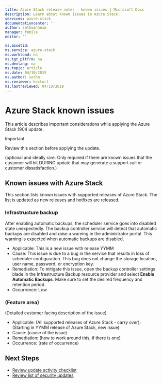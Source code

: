 ```yaml
---
title: Azure Stack release notes - known issues | Microsoft Docs
description: Learn about known issues in Azure Stack.
services: azure-stack
documentationcenter: ''
author: sethmanheim
manager: femila
editor: ''

ms.assetid:  
ms.service: azure-stack
ms.workload: na
ms.tgt_pltfrm: na
ms.devlang: na
ms.topic: article
ms.date: 04/10/2019
ms.author: sethm
ms.reviewer: hectorl
ms.lastreviewed: 04/10/2019
---
```


# Azure Stack known issues

This article describes important considerations while applying the Azure Stack 1904 update.

> [!IMPORTANT]  
> Review this section before applying the update.

(optional and ideally rare. Only required if there are known issues that the customer will hit DURING update that may generate a support call or customer dissatisfaction.)

## Known issues with Azure Stack

This section lists known issues with supported releases of Azure Stack. The list is updated as new releases and hotfixes are released.

<!-- EXAMPLE -->
### Infrastructure backup

<!--Bug 3615401 - scheduler config lost; new issue in YYMM;  hectorl-->
After enabling automatic backups, the scheduler service goes into disabled state unexpectedly. The backup controller service will detect that automatic backups are disabled and raise a warning in the administrator portal. This warning is expected when automatic backups are disabled.

- Applicable: This is a new issue with release YYMM
- Cause: This issue is due to a bug in the service that results in loss of scheduler configuration. This bug does not change the storage location, user name, password, or encryption key.
- Remediation: To mitigate this issue, open the backup controller settings blade in the Infrastructure Backup resource provider and select **Enable Automatic Backups**. Make sure to set the desired frequency and retention period.
- Occurrence: Low

<!-- TEMPLATE -->
### (Feature area)

<!--Bug xxxxxxx: bug title; new issue or existing issue,  PM owner-->
<!-- Issues that drop off this list better make it in as an improvement or a fix on release notes page -->
(Detailed customer facing description of the issue)  

<!-- PICK ONE -->
- Applicable: (All supported releases of Azure Stack - carry over); (Starting in YYMM release of Azure Stack, new issue)
- Cause: (cause of the issue)
- Remediation: (how to work around this, if there is one)
- Occurrence: (rate of occurrence)

<!-- ### Portal -->
<!-- ### Compute -->
<!-- ### Storage -->
<!-- ### Networking -->
<!-- ### SQL and MySQL-->
<!-- ### App Service -->
<!-- ### Usage -->
<!-- #### Identity -->
<!-- #### Marketplace -->

## Next Steps

- [Review update activity checklist](azure-stack-release-notes-checklist.md)
- [Review list of security updates](azure-stack-release-notes-security-updates-1904.md)
